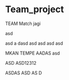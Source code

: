 # Team_project
 
TEAM Match
jagi

asd

asd
a
dasd
asd
asd
asd
asd

MKAN TEMPE AADAS
asd

ASD
ASD12312

ASDAS
ASD
AS
D

